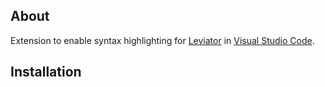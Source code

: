 ## About

Extension to enable syntax highlighting for [Leviator](https://github.com/X-R-G-B/Leviator) in [Visual Studio Code](https://code.visualstudio.com/).

## Installation
